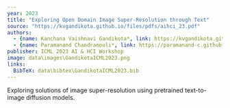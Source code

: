 ```yaml
---
year: 2023
title: "Exploring Open Domain Image Super-Resolution through Text"
source: "https://kvgandikota.github.io/files/pdfs/aihci_23.pdf"
authors:
  - {name: Kanchana Vaishnavi Gandikota*, link: https://kvgandikota.github.io/}
  - {name: Paramanand Chandramouli*, link: https://paramanand-c.github.io/}
publisher: ICML 2023 AI & HCI Workshop
image: data\images\GandikotaICML2023.png
links:
  BibTeX: data\bibtex\GandikotaICML2023.bib
---
```

Exploring solutions of image super-resolution using pretrained text-to-image diffusion models.
